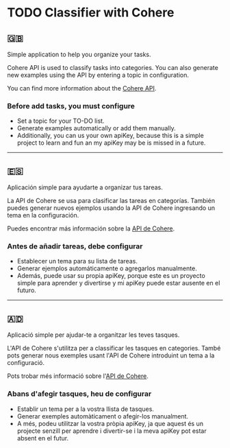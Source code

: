 # TODO Classifier with Cohere

## 🇬🇧

Simple application to help you organize your tasks.

Cohere API is used to classify tasks into categories. You can also generate new examples using the API by entering a topic in configuration.

You can find more information about the [Cohere API](https://cohere.ai/docs).

### Before add tasks, you must configure

- Set a topic for your TO-DO list.
- Generate examples automatically or add them manually.
- Additionally, you can us your own apiKey, because this is a simple project to learn and fun an my apiKey may be is missed in a future.

---

## 🇪🇸

Aplicación simple para ayudarte a organizar tus tareas.

La API de Cohere se usa para clasificar las tareas en categorías.
También puedes generar nuevos ejemplos usando la API de Cohere
ingresando un tema en la configuración.

Puedes encontrar más información sobre la [API de Cohere](https://cohere.ai/docs).

### Antes de añadir tareas, debe configurar

- Establecer un tema para su lista de tareas.
- Generar ejemplos automáticamente o agregarlos manualmente.
- Además, puede usar su propia apiKey, porque este es un proyecto simple para aprender y divertirse y mi apiKey puede estar ausente en el futuro.

---

## 🇦🇩

Aplicació simple per ajudar-te a organitzar les teves tasques.

L'API de Cohere s'utilitza per a classificar les tasques en categories.
També pots generar nous exemples usant l'API de Cohere
introduint un tema a la configuració.

Pots trobar més informació sobre l'[API de Cohere](https://cohere.ai/docs).

### Abans d'afegir tasques, heu de configurar

- Establir un tema per a la vostra llista de tasques.
- Generar exemples automàticament o afegir-los manualment.
- A més, podeu utilitzar la vostra pròpia apiKey, ja que aquest és un projecte senzill per aprendre i divertir-se i la meva apiKey pot estar absent en el futur.
